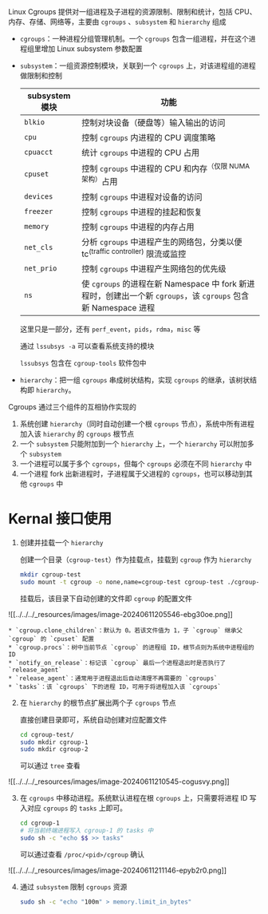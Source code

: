 Linux Cgroups 提供对一组进程及子进程的资源限制、限制和统计，包括 CPU、内存、存储、网络等，主要由 `cgroups` 、`subsystem`  和 `hierarchy`  组成

* `cgroups`：一种进程分组管理机制。一个 `cgroups` 包含一组进程，并在这个进程组里增加 Linux subsystem 参数配置
* `subsystem`：一组资源控制模块，关联到一个 `cgroups` 上，对该进程组的进程做限制和控制

  |subsystem 模块|功能|
  | ----------------| -------------------------------------------------------------------------------------------|
  |`blkio`|控制对块设备（硬盘等）输入输出的访问|
  |`cpu`|控制 `cgroups` 内进程的 CPU 调度策略|
  |`cpuacct`|统计 `cgroups` 中进程的 CPU 占用|
  |`cpuset`|控制 `cgroups` 中进程的 CPU 和内存<sup>（仅限 NUMA 架构）</sup>占用|
  |`devices`|控制 `cgroups` 中进程对设备的访问|
  |`freezer`|控制 `cgroups` 中进程的挂起和恢复|
  |`memory`|控制 `cgroups` 中进程的内存占用|
  |`net_cls`|分析 `cgroups` 中进程产生的网络包，分类以便 tc<sup>(traffic controller)</sup> 限流或监控|
  |`net_prio`|控制 `cgroups` 中进程产生网络包的优先级|
  |`ns`|使 `cgroups` 的进程在新 Namespace 中 fork 新进程时，创建出一个新 `cgroups`，该 `cgroups` 包含新 Namespace 进程|

  这里只是一部分，还有 `perf_event`，`pids`，`rdma`，`misc` 等

  通过 `lssubsys -a` 可以查看系统支持的模块

  `lssubsys` 包含在 `cgroup-tools` 软件包中
* `hierarchy`：把一组 `cgroups` 串成树状结构，实现 `cgroups` 的继承，该树状结构即 `hierarchy`。

Cgroups 通过三个组件的互相协作实现的

1. 系统创建 `hierarchy`（同时自动创建一个根 `cgroups` 节点），系统中所有进程加入该 `hierarchy` 的 `cgroups` 根节点
2. 一个 `subsystem` 只能附加到一个 `hierarchy` 上，一个 `hierarchy` 可以附加多个 `subsystem`
3. 一个进程可以属于多个 `cgroups`，但每个 `cgroups` 必须在不同 `hierarchy` 中
4. 一个进程 fork 出新进程时，子进程属于父进程的 `cgroups`，也可以移动到其他 `cgroups` 中

# Kernal 接口使用

1. 创建并挂载一个 `hierarchy`

    创建一个目录（`cgroup-test`）作为挂载点，挂载到 `cgroup` 作为 `hierarchy`

    ```bash
    mkdir cgroup-test
    sudo mount -t cgroup -o none,name=cgroup-test cgroup-test ./cgroup-test
    ```

    挂载后，该目录下自动创建的文件即 `cgroup` 的配置文件

![[../../../_resources/images/image-20240611205546-ebg30oe.png]]

    * `cgroup.clone_children`：默认为 0。若该文件值为 1，子 `cgroup` 继承父 `cgroup` 的 `cpuset` 配置
    * `cgroup.procs`：树中当前节点 `cgroup` 的进程组 ID，根节点则为系统中进程组的 ID
    * `notify_on_release`：标记该 `cgroup` 最后一个进程退出时是否执行了 `release_agent`
    * `release_agent`：通常用于进程退出后自动清理不再需要的 `cgroups`
    * `tasks`：该 `cgroups` 下的进程 ID，可用于将进程加入该 `cgroups`
2. 在 `hierarchy` 的根节点扩展出两个子 `cgroups` 节点

    直接创建目录即可，系统自动创建对应配置文件

    ```bash
    cd cgroup-test/
    sudo mkdir cgroup-1
    sudo mkdir cgroup-2
    ```

    可以通过 `tree` 查看

![[../../../_resources/images/image-20240611210545-cogusvy.png]]

3. 在 `cgroups` 中移动进程。系统默认进程在根 `cgroups` 上，只需要将进程 ID 写入对应 `cgroups` 的 `tasks` 上即可。

    ```bash
    cd cgroup-1
    # 将当前终端进程写入 cgroup-1 的 tasks 中
    sudo sh -c "echo $$ >> tasks"
    ```

    可以通过查看 `/proc/<pid>/cgroup` 确认

![[../../../_resources/images/image-20240611211146-epyb2r0.png]]

4. 通过 `subsystem` 限制 `cgroups` 资源

    ```bash
    sudo sh -c "echo "100m" > memory.limit_in_bytes"
    ```

‍
